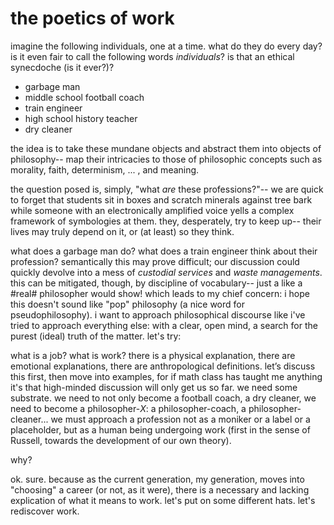 # the poetics of work # 

imagine the following individuals, one at a time. what do they do every day? is it even fair to call the following words *individuals*? is that an ethical synecdoche (is it ever?)? 

* garbage man   
* middle school football coach   
* train engineer   
* high school history teacher  
* dry cleaner  

the idea is to take these mundane objects and abstract them into objects of philosophy-- map their intricacies to those of philosophic concepts such as morality, faith, determinism, ... , and meaning.   

the question posed is, simply, "what *are* these professions?"-- we are quick to forget that students sit in boxes and scratch minerals against tree bark while someone with an electronically amplified voice yells a complex framework of symbologies at them. they, desperately, try to keep up-- their lives may truly depend on it, or (at least) so they think. 

what does a garbage man do? what does a train engineer think about their profession? semantically this may prove difficult; our discussion could quickly devolve into a mess of *custodial services* and *waste managements*. this can be mitigated, though, by discipline of vocabulary-- just a like a #real# philosopher would show! which leads to my chief concern: i hope this doesn't sound like "pop" philosophy (a nice word for pseudophilosophy). i want to approach philosophical discourse like i've tried to approach everything else: with a clear, open mind, a search for the purest (ideal) truth of the matter. let's try: 

what is a job? what is work? there is a physical explanation, there are emotional explanations, there are anthropological definitions. let’s discuss this first, then move into examples, for if math class has taught me anything it's that high-minded discussion will only get us so far. we need some substrate. we need to not only become a football coach, a dry cleaner, we need to become a philosopher-*X*: a philosopher-coach, a philosopher-cleaner... we must approach a profession not as a moniker or a label or a placeholder, but as a human being undergoing work (first in the sense of Russell, towards the development of our own theory).   

why? 

ok. sure. because as the current generation, my generation, moves into "choosing" a career (or not, as it were), there is a necessary and lacking explication of what it means to work. let's put on some different hats. let's rediscover work. 
